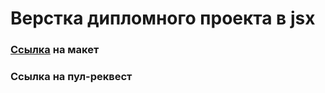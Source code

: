 # Верстка дипломного проекта в jsx

### [Ссылка](https://disk.yandex.ru/d/_qqgHQvBJIJ4IA) на макет

### Ссылка на пул-реквест